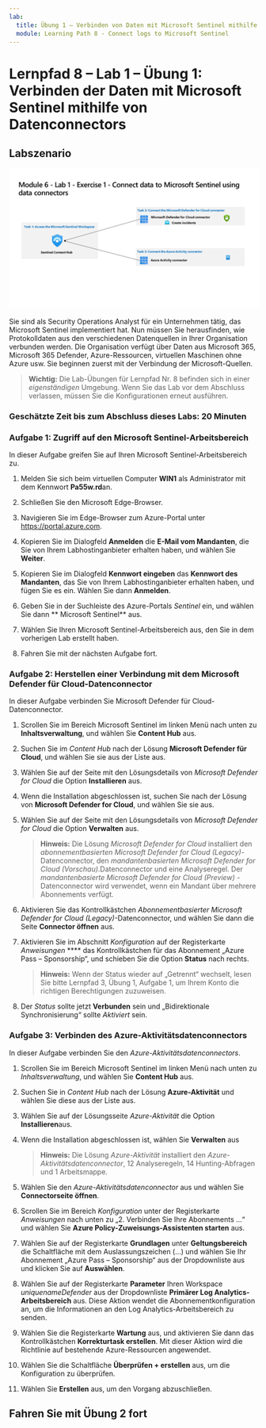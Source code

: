 ```yaml
---
lab:
  title: Übung 1 – Verbinden von Daten mit Microsoft Sentinel mithilfe von Datenconnectors
  module: Learning Path 8 - Connect logs to Microsoft Sentinel
---
```


# Lernpfad 8 – Lab 1 – Übung 1: Verbinden der Daten mit Microsoft Sentinel mithilfe von Datenconnectors

## Labszenario

![Übersicht über Lab.](../Media/SC-200-Lab_Diagrams_Mod6_L1_Ex1.png)

Sie sind als Security Operations Analyst für ein Unternehmen tätig, das Microsoft Sentinel implementiert hat. Nun müssen Sie herausfinden, wie Protokolldaten aus den verschiedenen Datenquellen in Ihrer Organisation verbunden werden. Die Organisation verfügt über Daten aus Microsoft 365, Microsoft 365 Defender, Azure-Ressourcen, virtuellen Maschinen ohne Azure usw. Sie beginnen zuerst mit der Verbindung der Microsoft-Quellen.

>**Wichtig:** Die Lab-Übungen für Lernpfad Nr. 8 befinden sich in einer *eigenständigen* Umgebung. Wenn Sie das Lab vor dem Abschluss verlassen, müssen Sie die Konfigurationen erneut ausführen.

### Geschätzte Zeit bis zum Abschluss dieses Labs: 20 Minuten

### Aufgabe 1: Zugriff auf den Microsoft Sentinel-Arbeitsbereich

In dieser Aufgabe greifen Sie auf Ihren Microsoft Sentinel-Arbeitsbereich zu.

1. Melden Sie sich beim virtuellen Computer **WIN1** als Administrator mit dem Kennwort **Pa55w.rd**an.  

1. Schließen Sie den Microsoft Edge-Browser.

1. Navigieren Sie im Edge-Browser zum Azure-Portal unter <https://portal.azure.com>.

1. Kopieren Sie im Dialogfeld **Anmelden** die **E-Mail vom Mandanten**, die Sie von Ihrem Labhostinganbieter erhalten haben, und wählen Sie **Weiter**.

1. Kopieren Sie im Dialogfeld **Kennwort eingeben** das **Kennwort des Mandanten**, das Sie von Ihrem Labhostinganbieter erhalten haben, und fügen Sie es ein. Wählen Sie dann **Anmelden**.

1. Geben Sie in der Suchleiste des Azure-Portals *Sentinel* ein, und wählen Sie dann ** Microsoft Sentinel** aus.

1. Wählen Sie Ihren Microsoft Sentinel-Arbeitsbereich aus, den Sie in dem vorherigen Lab erstellt haben.

1. Fahren Sie mit der nächsten Aufgabe fort.

### Aufgabe 2: Herstellen einer Verbindung mit dem Microsoft Defender für Cloud-Datenconnector

In dieser Aufgabe verbinden Sie Microsoft Defender für Cloud-Datenconnector.

1. Scrollen Sie im Bereich Microsoft Sentinel im linken Menü nach unten zu **Inhaltsverwaltung**, und wählen Sie **Content Hub** aus.

1. Suchen Sie im *Content Hub* nach der Lösung **Microsoft Defender für Cloud**, und wählen Sie sie aus der Liste aus.

1. Wählen Sie auf der Seite mit den Lösungsdetails von *Microsoft Defender for Cloud* die Option **Installieren** aus.

1. Wenn die Installation abgeschlossen ist, suchen Sie nach der Lösung von **Microsoft Defender for Cloud**, und wählen Sie sie aus.

1. Wählen Sie auf der Seite mit den Lösungsdetails von *Microsoft Defender for Cloud* die Option **Verwalten** aus.

    >**Hinweis:** Die Lösung *Microsoft Defender for Cloud* installiert den *abonnementbasierten Microsoft Defender for Cloud (Legacy)*-Datenconnector, den *mandantenbasierten Microsoft Defender for Cloud (Vorschau)*.Datenconnector und eine Analyseregel. Der *mandantenbasierte Microsoft Defender for Cloud (Preview)* -Datenconnector wird verwendet, wenn ein Mandant über mehrere Abonnements verfügt.

1. Aktivieren Sie das Kontrollkästchen *Abonnementbasierter Microsoft Defender for Cloud (Legacy)*-Datenconnector, und wählen Sie dann die Seite **Connector öffnen** aus.

1. Aktivieren Sie im Abschnitt *Konfiguration* auf der Registerkarte *Anweisungen* **** das Kontrollkästchen für das Abonnement „Azure Pass – Sponsorship“, und schieben Sie die Option **Status** nach rechts.

    >**Hinweis:** Wenn der Status wieder auf „Getrennt“ wechselt, lesen Sie bitte Lernpfad 3, Übung 1, Aufgabe 1, um Ihrem Konto die richtigen Berechtigungen zuzuweisen.

1. Der *Status* sollte jetzt **Verbunden** sein und „Bidirektionale Synchronisierung“ sollte *Aktiviert* sein.

    <!--- 1. Scroll down and under the *Create incidents - Recommended!* area, verify that *Create incidents automatically from all alerts generated in this connected service* is **Enabled**. --->

### Aufgabe 3: Verbinden des Azure-Aktivitätsdatenconnectors

In dieser Aufgabe verbinden Sie den *Azure-Aktivitätsdatenconnectors*.

1. Scrollen Sie im Bereich Microsoft Sentinel im linken Menü nach unten zu *Inhaltsverwaltung*, und wählen Sie **Content Hub** aus.

1. Suchen Sie in *Content Hub* nach der Lösung **Azure-Aktivität** und wählen Sie diese aus der Liste aus.

1. Wählen Sie auf der Lösungsseite *Azure-Aktivität* die Option **Installieren**aus.

1. Wenn die Installation abgeschlossen ist, wählen Sie **Verwalten** aus

    >**Hinweis:** Die Lösung *Azure-Aktivität* installiert den *Azure-Aktivitätsdatenconnector*, 12 Analyseregeln, 14 Hunting-Abfragen und 1 Arbeitsmappe.

1.  Wählen Sie den *Azure-Aktivitätsdatenconnector* aus und wählen Sie **Connectorseite öffnen**.

1. Scrollen Sie im Bereich *Konfiguration* unter der Registerkarte *Anweisungen* nach unten zu „2. Verbinden Sie Ihre Abonnements …“ und wählen Sie **Azure Policy-Zuweisungs-Assistenten starten** aus.

1. Wählen Sie auf der Registerkarte **Grundlagen** unter **Geltungsbereich** die Schaltfläche mit dem Auslassungszeichen (...) und wählen Sie Ihr Abonnement „Azure Pass – Sponsorship“ aus der Dropdownliste aus und klicken Sie auf **Auswählen**.

1. Wählen Sie auf der Registerkarte **Parameter** Ihren Workspace *uniquenameDefender* aus der Dropdownliste **Primärer Log Analytics-Arbeitsbereich** aus. Diese Aktion wendet die Abonnementkonfiguration an, um die Informationen an den Log Analytics-Arbeitsbereich zu senden.

1. Wählen Sie die Registerkarte **Wartung** aus, und aktivieren Sie dann das Kontrollkästchen **Korrekturtask erstellen**. Mit dieser Aktion wird die Richtlinie auf bestehende Azure-Ressourcen angewendet.

1. Wählen Sie die Schaltfläche **Überprüfen + erstellen** aus, um die Konfiguration zu überprüfen.

1. Wählen Sie **Erstellen** aus, um den Vorgang abzuschließen.

## Fahren Sie mit Übung 2 fort
